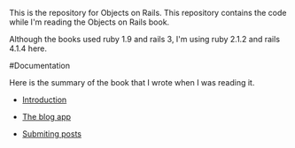 This is the repository for Objects on Rails. This repository contains the code while I'm reading the Objects on Rails book.

Although the books used ruby 1.9 and rails 3, I'm using ruby 2.1.2 and rails 4.1.4 here.

#Documentation

Here is the summary of the book that I wrote when I was reading it.

- [Introduction](/docs/introduction.md)

- [The blog app](/docs/the_blog_app.md)

- [Submiting posts](/docs/submiting_posts.md)
